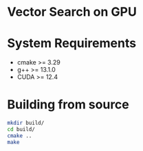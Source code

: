 # Vector Search on GPU

# System Requirements

* cmake >= 3.29
* g++ >= 13.1.0
* CUDA >= 12.4

# Building from source

```bash
mkdir build/
cd build/
cmake ..
make
```
